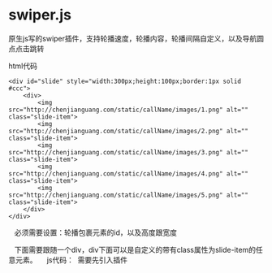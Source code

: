# swiper.js
原生js写的swiper插件，支持轮播速度，轮播内容，轮播间隔自定义，以及导航圆点点击跳转

html代码

    <div id="slide" style="width:300px;height:100px;border:1px solid #ccc">
        <div>
            <img src="http://chenjianguang.com/static/callName/images/1.png" alt="" class="slide-item">
            <img src="http://chenjianguang.com/static/callName/images/2.png" alt="" class="slide-item">
            <img src="http://chenjianguang.com/static/callName/images/3.png" alt="" class="slide-item">
            <img src="http://chenjianguang.com/static/callName/images/4.png" alt="" class="slide-item">
            <img src="http://chenjianguang.com/static/callName/images/5.png" alt="" class="slide-item"> 
        </div>
    </div>
    
    必须需要设置：轮播包裹元素的id，以及高度跟宽度
    
    下面需要跟随一个div，div下面可以是自定义的带有class属性为slide-item的任意元素。
    
 js代码：
  需要先引入插件
  <script src='./swiper.js'><script>
  <script>
   var slide=new Slide('slide','3000','1');
   //第一个参数是设置了轮播的包裹元素的id，是必须参数
   //第二个参数是轮播间隔，非必须参数，默认为3000ms
   //第三个参数是轮播速度, 非必须参数，默认为1，数值越大轮播速度越快。
  </script>
    
